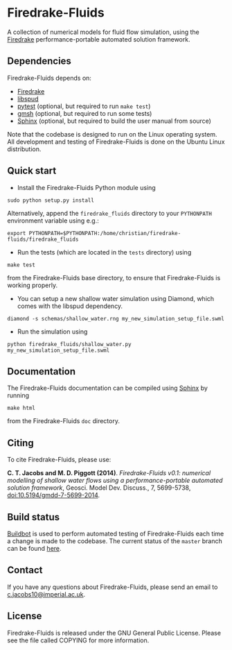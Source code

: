 # Firedrake-Fluids

A collection of numerical models for fluid flow simulation, using the [Firedrake](http://www.firedrakeproject.org) performance-portable automated solution framework.

## Dependencies

Firedrake-Fluids depends on:
* [Firedrake](http://firedrakeproject.org)
* [libspud](https://launchpad.net/spud)
* [pytest](http://pytest.org) (optional, but required to run `make test`)
* [gmsh](http://geuz.org/gmsh/) (optional, but required to run some tests)
* [Sphinx](http://sphinx-doc.org/) (optional, but required to build the user manual from source)

Note that the codebase is designed to run on the Linux operating system. All development and testing of Firedrake-Fluids is done on the Ubuntu Linux distribution.

## Quick start
* Install the Firedrake-Fluids Python module using

```
sudo python setup.py install
```

Alternatively, append the `firedrake_fluids` directory to your `PYTHONPATH` environment variable using e.g.:

```
export PYTHONPATH=$PYTHONPATH:/home/christian/firedrake-fluids/firedrake_fluids
```

* Run the tests (which are located in the `tests` directory) using

```
make test
```

from the Firedrake-Fluids base directory, to ensure that Firedrake-Fluids is working properly.

* You can setup a new shallow water simulation using Diamond, which comes with the libspud dependency.

```
diamond -s schemas/shallow_water.rng my_new_simulation_setup_file.swml
```

* Run the simulation using

```
python firedrake_fluids/shallow_water.py my_new_simulation_setup_file.swml
```

## Documentation

The Firedrake-Fluids documentation can be compiled using [Sphinx](http://sphinx-doc.org/) by running

```
make html
```

from the Firedrake-Fluids `doc` directory.

## Citing

To cite Firedrake-Fluids, please use:

**C. T. Jacobs and M. D. Piggott (2014)**. *Firedrake-Fluids v0.1: numerical modelling of shallow water flows using a performance-portable automated solution framework*, Geosci. Model Dev. Discuss., 7, 5699-5738, [doi:10.5194/gmdd-7-5699-2014](http://dx.doi.org/10.5194/gmdd-7-5699-2014).

## Build status

[Buildbot](http://buildbot.net/) is used to perform automated testing of Firedrake-Fluids each time a change is made to the codebase. The current status of the `master` branch can be found [here](http://buildbot-ocean.ese.ic.ac.uk:8080/builders/firedrake-fluids).

## Contact

If you have any questions about Firedrake-Fluids, please send an email to <c.jacobs10@imperial.ac.uk>.

## License

Firedrake-Fluids is released under the GNU General Public License. Please see the file called COPYING for more information.

